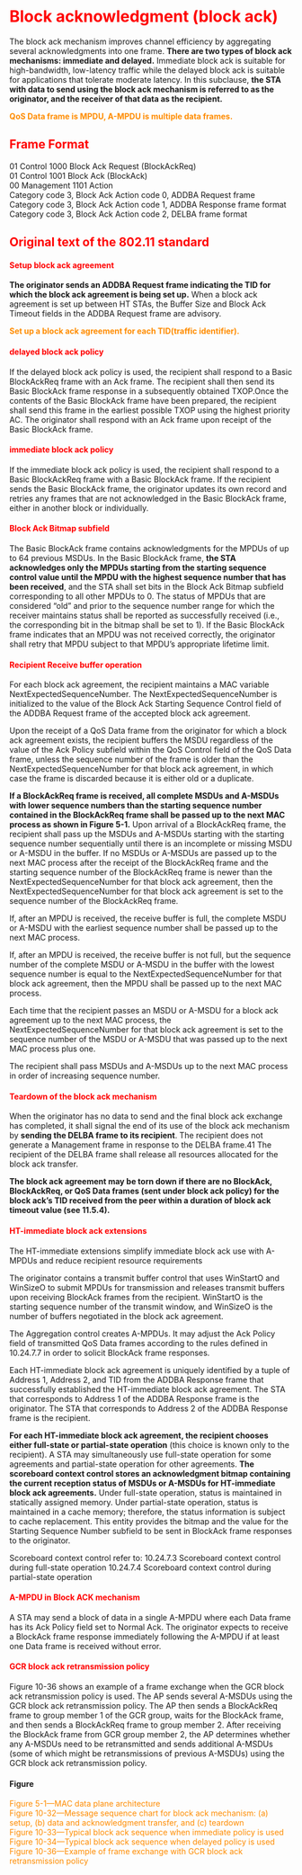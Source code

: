 # <font color=#FF0000>Block acknowledgment (block ack)</font>
The block ack mechanism improves channel efficiency by aggregating several acknowledgments into one
frame. **There are two types of block ack mechanisms: immediate and delayed.** Immediate block ack is suitable
for high-bandwidth, low-latency traffic while the delayed block ack is suitable for applications that tolerate
moderate latency. In this subclause, **the STA with data to send using the block ack mechanism is referred to as
the originator, and the receiver of that data as the recipient.** 

<font color="#FF8C00">**QoS Data frame is MPDU, A-MPDU is multiple data frames.**</font>  

## <font color=#FF0000>Frame Format</font>

01 Control 1000 Block Ack Request (BlockAckReq)  
01 Control 1001 Block Ack (BlockAck)  
00 Management 1101 Action  
Category code 3, Block Ack Action code 0, ADDBA Request frame  
Category code 3, Block Ack Action code 1, ADDBA Response frame format  
Category code 3, Block Ack Action code 2, DELBA frame format  


## <font color=#FF0000>Original text of the 802.11 standard</font>

#### <font color=#FF0000>Setup block ack agreement</font>
**The originator sends an ADDBA Request frame indicating the TID for which the block ack agreement is being set up.** 
When a block ack agreement is set up between HT STAs, the Buffer Size and Block Ack Timeout fields in the ADDBA Request frame are advisory. 

<font color="#FF8C00">**Set up a block ack agreement for each TID(traffic identifier).**</font>  

#### <font color=#FF0000>delayed block ack policy</font>
If the delayed block ack policy is used, the recipient shall respond to a Basic BlockAckReq frame with an Ack
frame. The recipient shall then send its Basic BlockAck frame response in a subsequently obtained TXOP.Once the contents of the Basic BlockAck frame have been prepared, the recipient shall send this frame in the
earliest possible TXOP using the highest priority AC. The originator shall respond with an Ack frame upon
receipt of the Basic BlockAck frame. 


#### <font color=#FF0000>immediate block ack policy</font>

If the immediate block ack policy is used, the recipient shall respond to a Basic BlockAckReq frame with a
Basic BlockAck frame. If the recipient sends the Basic BlockAck frame, the originator updates its own record
and retries any frames that are not acknowledged in the Basic BlockAck frame, either in another block or
individually. 

#### <font color=#FF0000>Block Ack Bitmap subfield</font>
The Basic BlockAck frame contains acknowledgments for the MPDUs of up to 64 previous MSDUs. In the
Basic BlockAck frame, **the STA acknowledges only the MPDUs starting from the starting sequence control
value until the MPDU with the highest sequence number that has been received**, and the STA shall set bits in
the Block Ack Bitmap subfield corresponding to all other MPDUs to 0. The status of MPDUs that are
considered “old” and prior to the sequence number range for which the receiver maintains status shall be
reported as successfully received (i.e., the corresponding bit in the bitmap shall be set to 1). If the Basic
BlockAck frame indicates that an MPDU was not received correctly, the originator shall retry that MPDU
subject to that MPDU’s appropriate lifetime limit. 

#### <font color=#FF0000>Recipient Receive buffer operation</font>
For each block ack agreement, the recipient maintains a MAC variable NextExpectedSequenceNumber. The
NextExpectedSequenceNumber is initialized to the value of the Block Ack Starting Sequence Control field of
the ADDBA Request frame of the accepted block ack agreement.

Upon the receipt of a QoS Data frame from the originator for which a block ack agreement exists, the recipient
buffers the MSDU regardless of the value of the Ack Policy subfield within the QoS Control field of the QoS Data frame, unless the sequence number of the frame is older than the NextExpectedSequenceNumber for that block ack agreement, in which case the frame is discarded because it is either old or a duplicate. 

**If a BlockAckReq frame is received, all complete MSDUs and A-MSDUs with lower sequence numbers than
the starting sequence number contained in the BlockAckReq frame shall be passed up to the next MAC process
as shown in Figure 5-1.** Upon arrival of a BlockAckReq frame, the recipient shall pass up the MSDUs and
A-MSDUs starting with the starting sequence number sequentially until there is an incomplete or missing
MSDU or A-MSDU in the buffer. If no MSDUs or A-MSDUs are passed up to the next MAC process after the
receipt of the BlockAckReq frame and the starting sequence number of the BlockAckReq frame is newer than
the NextExpectedSequenceNumber for that block ack agreement, then the NextExpectedSequenceNumber for
that block ack agreement is set to the sequence number of the BlockAckReq frame.

If, after an MPDU is received, the receive buffer is full, the complete MSDU or A-MSDU with the earliest
sequence number shall be passed up to the next MAC process.

If, after an MPDU is received, the receive buffer is not full, but the sequence number of the complete MSDU or
A-MSDU in the buffer with the lowest sequence number is equal to the NextExpectedSequenceNumber for
that block ack agreement, then the MPDU shall be passed up to the next MAC process.

Each time that the recipient passes an MSDU or A-MSDU for a block ack agreement up to the next MAC
process, the NextExpectedSequenceNumber for that block ack agreement is set to the sequence number of the
MSDU or A-MSDU that was passed up to the next MAC process plus one.

The recipient shall pass MSDUs and A-MSDUs up to the next MAC process in order of increasing sequence
number.

#### <font color=#FF0000>Teardown of the block ack mechanism</font>

When the originator has no data to send and the final block ack exchange has completed, it shall signal the end
of its use of the block ack mechanism by **sending the DELBA frame to its recipient**. The recipient does not
generate a Management frame in response to the DELBA frame.41 The recipient of the DELBA frame shall
release all resources allocated for the block ack transfer.

**The block ack agreement may be torn down if there are no BlockAck, BlockAckReq, or QoS Data frames (sent
under block ack policy) for the block ack’s TID received from the peer within a duration of block ack timeout
value (see 11.5.4).**

#### <font color=#FF0000>HT-immediate block ack extensions</font>
The HT-immediate extensions simplify immediate block ack use with A-MPDUs and reduce recipient resource
requirements

The originator contains a transmit buffer control that uses WinStartO and WinSizeO to submit MPDUs for
transmission and releases transmit buffers upon receiving BlockAck frames from the recipient.
WinStartO is the starting sequence number of the transmit window, and WinSizeO is the number of buffers
negotiated in the block ack agreement.

The Aggregation control creates A-MPDUs. It may adjust the Ack Policy field of transmitted QoS Data frames
according to the rules defined in 10.24.7.7 in order to solicit BlockAck frame responses.

Each HT-immediate block ack agreement is uniquely identified by a tuple of Address 1, Address 2, and TID
from the ADDBA Response frame that successfully established the HT-immediate block ack agreement. The
STA that corresponds to Address 1 of the ADDBA Response frame is the originator. The STA that corresponds
to Address 2 of the ADDBA Response frame is the recipient.

**For each HT-immediate block ack agreement, the recipient chooses either full-state or partial-state operation**
(this choice is known only to the recipient). A STA may simultaneously use full-state operation for some
agreements and partial-state operation for other agreements. **The scoreboard context control stores an
acknowledgment bitmap containing the current reception status of MSDUs or A-MSDUs for HT-immediate
block ack agreements.** Under full-state operation, status is maintained in statically assigned memory. Under
partial-state operation, status is maintained in a cache memory; therefore, the status information is subject to
cache replacement. This entity provides the bitmap and the value for the Starting Sequence Number subfield to
be sent in BlockAck frame responses to the originator. 

Scoreboard context control refer to:
10.24.7.3 Scoreboard context control during full-state operation
10.24.7.4 Scoreboard context control during partial-state operation

#### <font color=#FF0000>A-MPDU in Block ACK mechanism</font>
A STA may send a block of data in a single A-MPDU where each Data frame has its Ack Policy field set to Normal Ack. 
The originator expects to receive a BlockAck frame response immediately following the A-MPDU if at least one Data frame is received without error.

#### <font color=#FF0000>GCR block ack retransmission policy</font>
Figure 10-36 shows an example of a frame exchange when the GCR block ack retransmission policy is used.
The AP sends several A-MSDUs using the GCR block ack retransmission policy. The AP then sends a
BlockAckReq frame to group member 1 of the GCR group, waits for the BlockAck frame, and then sends a
BlockAckReq frame to group member 2. After receiving the BlockAck frame from GCR group member 2,
the AP determines whether any A-MSDUs need to be retransmitted and sends additional A-MSDUs (some
of which might be retransmissions of previous A-MSDUs) using the GCR block ack retransmission policy.

#### Figure
<font color="#FF8C00">

Figure 5-1—MAC data plane architecture  
Figure 10-32—Message sequence chart for block ack mechanism: (a) setup, (b) data and acknowledgment transfer, and (c) teardown  
Figure 10-33—Typical block ack sequence when immediate policy is used  
Figure 10-34—Typical block ack sequence when delayed policy is used  
Figure 10-36—Example of frame exchange with GCR block ack retransmission policy  

</font>  